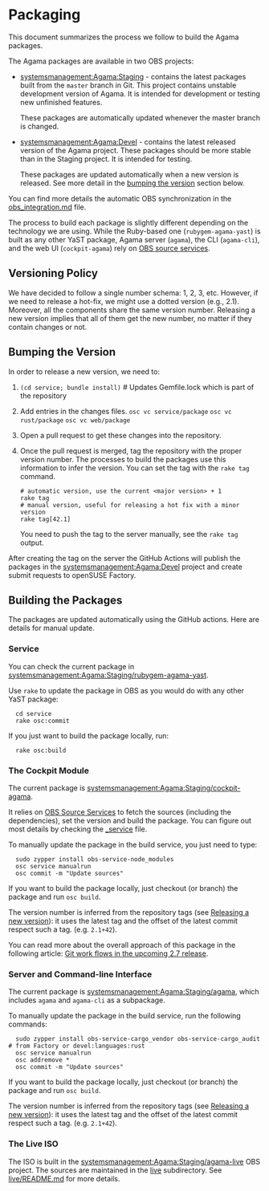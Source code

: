 # Packaging

This document summarizes the process we follow to build the Agama packages.

The Agama packages are available in two OBS projects:

- [systemsmanagement:Agama:Staging](
  https://build.opensuse.org/project/show/systemsmanagement:Agama:Staging) -
  contains the latest packages built from the `master` branch in Git. This
  project contains unstable development version of Agama. It is intended for
  development or testing new unfinished features.

  These packages are automatically updated whenever the master branch is changed.

- [systemsmanagement:Agama:Devel](
  https://build.opensuse.org/project/show/systemsmanagement:Agama:Devel) -
  contains the latest released version of the Agama project. These packages
  should be more stable than in the Staging project. It is intended for testing.

  These packages are updated automatically when a new version is released. See
  more detail in the [bumping the version](#bumping-the-version) section below.

You can find more details the automatic OBS synchronization in the
[obs_integration.md](doc/obs_integration.md) file.

The process to build each package is slightly different depending on the
technology we are using. While the Ruby-based one (`rubygem-agama-yast`) is
built as any other YaST package, Agama server (`agama`), the CLI (`agama-cli`),
and the web UI (`cockpit-agama`) rely on
[OBS source services](https://openbuildservice.org/help/manuals/obs-user-guide/cha.obs.source_service.html).

## Versioning Policy

We have decided to follow a single number schema: 1, 2, 3, etc. However, if we need to release a
hot-fix, we might use a dotted version (e.g., 2.1). Moreover, all the components share the same
version number. Releasing a new version implies that all of them get the new number, no matter if
they contain changes or not.

## Bumping the Version

In order to release a new version, we need to:

1. `(cd service; bundle install)` # Updates Gemfile.lock which is part of the repository
2. Add entries in the changes files.
    `osc vc service/package`
    `osc vc rust/package`
    `osc vc web/package`
3. Open a pull request to get these changes into the repository.
4. Once the pull request is merged, tag the repository with the proper version number. The processes
   to build the packages use this information to infer the version. You can set
   the tag with the `rake tag` command.

   ```shell
   # automatic version, use the current <major version> + 1
   rake tag
   # manual version, useful for releasing a hot fix with a minor version
   rake tag[42.1]
   ```

   You need to push the tag to the server manually, see the `rake tag` output.

After creating the tag on the server the GitHub Actions will publish the
packages in the [systemsmanagement:Agama:Devel](
https://build.opensuse.org/project/show/systemsmanagement:Agama:Devel)
project and create submit requests to openSUSE Factory.

## Building the Packages

The packages are updated automatically using the GitHub actions. Here are details
for manual update.

### Service

You can check the current package in
[systemsmanagement:Agama:Staging/rubygem-agama-yast](
https://build.opensuse.org/package/show/systemsmanagement:Agama:Staging/rubygem-agama-yast).

Use `rake` to update the package in OBS as you would do with any other YaST package:

      cd service
      rake osc:commit

If you just want to build the package locally, run:

      rake osc:build

### The Cockpit Module

The current package is [systemsmanagement:Agama:Staging/cockpit-agama](
https://build.opensuse.org/package/show/systemsmanagement:Agama:Staging/cockpit-agama).

It relies on [OBS Source
Services](https://openbuildservice.org/help/manuals/obs-user-guide/cha.obs.source_service.html) to
fetch the sources (including the dependencies), set the version and build the package. You can
figure out most details by checking the [_service](web/package/_service) file.

To manually update the package in the build service, you just need to type:

      sudo zypper install obs-service-node_modules
      osc service manualrun
      osc commit -m "Update sources"

If you want to build the package locally, just checkout (or branch) the package and run `osc build`.

The version number is inferred from the repository tags (see [Releasing a new
version](#releasing-a-new-version)): it uses the latest tag and the offset of the latest commit
respect such a tag. (e.g. `2.1+42`).

You can read more about the overall approach of this package in the following article: [Git work
flows in the upcoming 2.7 release](https://openbuildservice.org/2016/04/08/new_git_in_27/).

### Server and Command-line Interface

The current package is [systemsmanagement:Agama:Staging/agama](
https://build.opensuse.org/package/show/systemsmanagement:Agama:Staging/agama),
which includes `agama` and `agama-cli` as a subpackage.

To manually update the package in the build service, run the following commands:

      sudo zypper install obs-service-cargo_vendor obs-service-cargo_audit   # from Factory or devel:languages:rust
      osc service manualrun
      osc addremove *
      osc commit -m "Update sources"

If you want to build the package locally, just checkout (or branch) the package and run `osc build`.

The version number is inferred from the repository tags (see [Releasing a new
version](#releasing-a-new-version)): it uses the latest tag and the offset of the latest commit
respect such a tag. (e.g. `2.1+42`).

### The Live ISO

The ISO is built in the [systemsmanagement:Agama:Staging/agama-live](
https://build.opensuse.org/package/show/systemsmanagement:Agama:Staging/agama-live)
OBS project. The sources are maintained in the [live](live) subdirectory. See
[live/README.md](live/README.md) for more details.
